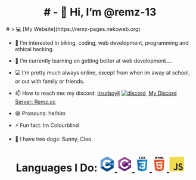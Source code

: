 <h1 align="center">
# - 👋 Hi, I’m @remz-13
</h1>
# > 💻 [My Website](https://remz-pages.nekoweb.org)

- 👀 I’m interested in biking, coding, web development, programming and ethical hacking.

- 🌱 I’m currently learning on getting better at web development....

- 💻 I'm pretty much always online, except from when im away at school, or out with family or friends.

- 📫 How to reach me: my discord: [itsurboylj](https://discordapp.com/users/1197945732594929664) [<img src="https://freepnglogo.com/images/all_img/1708701355discord-icon-png.png" alt="discord" width="27" height="27" style="max-width: 100%;">](https://discordapp.com/users/1197945732594929664), [My Discord Server: Remz.cc](https://discord.gg/g8yzDy27Yd)


- 😄 Pronouns: he/him

- ⚡ Fun fact: Im Colourblind

- 🐶 I have two dogs: Sunny, Cleo.

<h1 align="center">
Languages I Do:
<a href="https://www.w3schools.com/cpp/" rel="nofollow"> <img src="https://raw.githubusercontent.com/devicons/devicon/master/icons/cplusplus/cplusplus-original.svg" alt="cplusplus" width="40" height="40" style="max-width: 100%;"> </a> <a href="https://www.w3schools.com/cs/" rel="nofollow"> <img src="https://raw.githubusercontent.com/devicons/devicon/master/icons/csharp/csharp-original.svg" alt="csharp" width="40" height="40" style="max-width: 100%;"> </a> 
<a href="https://www.w3schools.com/css/" rel="nofollow"> <img src="https://raw.githubusercontent.com/devicons/devicon/master/icons/css3/css3-original-wordmark.svg" alt="css3" width="40" height="40" style="max-width: 100%;"> </a>
<a href="https://www.w3.org/html/" rel="nofollow"> <img src="https://raw.githubusercontent.com/devicons/devicon/master/icons/html5/html5-original-wordmark.svg" alt="html5" width="40" height="40" style="max-width: 100%;"> </a> <a href="https://developer.mozilla.org/en-US/docs/Web/JavaScript" rel="nofollow"> <img src="https://raw.githubusercontent.com/devicons/devicon/master/icons/javascript/javascript-original.svg" alt="javascript" width="40" height="40" style="max-width: 100%;"> </a>
</h1>
<!---
remz-13/remz-13 is a ✨ special ✨ repository because its `README.md` (this file) appears on your GitHub profile.
You can click the Preview link to take a look at your changes.
--->
